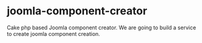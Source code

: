joomla-component-creator
========================

Cake php based Joomla component creator.
We are going to build a service to create joomla component creation. 